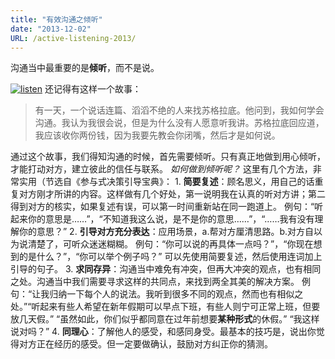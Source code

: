 ```yaml
---
title: "有效沟通之倾听"
date: "2013-12-02"
URL: /active-listening-2013/
---
```


沟通当中最重要的是**倾听**，而不是说。

[![listen](/wp-content/uploads/2013/12/listen-300x263.jpg)](/wp-content/uploads/2013/12/listen.jpg) 还记得有这样一个故事：

> 有一天，一个说话连篇、滔滔不绝的人来找苏格拉底。他问到，我如何学会沟通。我认为我很会说，但是为什么没有人愿意听我讲。苏格拉底回应道，我应该收你两份钱，因为我要先教会你闭嘴，然后才是如何说。

通过这个故事，我们得知沟通的时候，首先需要倾听。只有真正地做到用心倾听，才能打动对方，建立彼此的信任与联系。 _如何做到倾听呢？_ 这里有几个方法，非常实用（节选自《参与式决策引导宝典》： 1. **简要复述**：顾名思义，用自己的话重复对方刚才所讲的内容。这样做有几个好处，第一说明我在认真的听对方讲；第二得到对方的核实，如果复述有误，可以第一时间重新站在同一跑道上。 例句：“听起来你的意思是……”，“不知道我这么说，是不是你的意思……”，“……我有没有理解你的意思？” 2. **引导对方充分表达**：应用场景，a.帮对方厘清思路。b.对方自以为说清楚了，可听众迷迷糊糊。 例句：“你可以说的再具体一点吗？”，“你现在想到的是什么？”，“你可以举个例子吗？” 可以先使用简要复述，然后使用连词加上引导的句子。 3. **求同存异**：沟通当中难免有冲突，但再大冲突的观点，也有相同之处。沟通当中我们需要寻求这样的共同点，来找到两全其美的解决方案。 例句：“让我归纳一下每个人的说法。我听到很多不同的观点，然而也有相似之处。”“听起来有些人希望在新年假期可以早点下班，有些人则宁可正常上班，但要放几天假。” “虽然如此，你们似乎都同意在过年前想要**某种形式**的休假。” “我这样说对吗？” 4. **同理心**：了解他人的感受，和感同身受。最基本的技巧是，说出你觉得对方正在经历的感受。但一定要做确认，鼓励对方纠正你的猜测。
